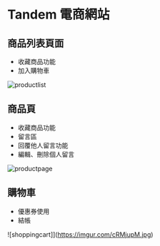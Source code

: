 # Tandem 電商網站

## 商品列表頁面

- 收藏商品功能
- 加入購物車

![productlist](https://imgur.com/XgENhti.jpg)

## 商品頁

- 收藏商品功能
- 留言區
- 回覆他人留言功能
- 編輯、刪除個人留言

![productpage](https://imgur.com/mlQ70V5.jpg)

## 購物車

- 優惠券使用
- 結帳

![shoppingcart]](https://imgur.com/cRMjupM.jpg)
